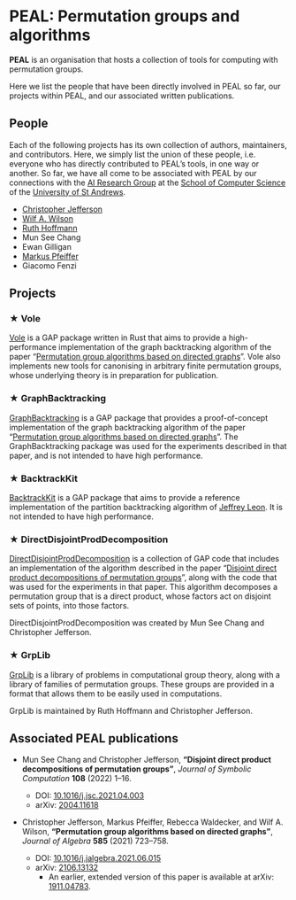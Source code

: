 # PEAL: Permutation groups and algorithms

**PEAL** is an organisation that hosts a collection of tools for computing with
permutation groups.

Here we list the people that have been directly involved in PEAL so far,
our projects within PEAL, and our associated written publications.


## People

Each of the following projects has its own collection of authors, maintainers, and contributors.
Here, we simply list the union of these people,
i.e. everyone who has directly contributed to PEAL’s tools, in one way or another.
So far, we have all come to be associated with PEAL by our connections with the [AI Research Group](https://airg.cs.st-andrews.ac.uk) at the [School of Computer Science](https://www.st-andrews.ac.uk/computer-science) of the [University of St Andrews](https://www.st-andrews.ac.uk).

* [Christopher Jefferson](https://caj.host.cs.st-andrews.ac.uk)
* [Wilf A. Wilson](https://wilf.me)
* [Ruth Hoffmann](https://rh347.host.cs.st-andrews.ac.uk)
* Mun See Chang
* Ewan Gilligan
* [Markus Pfeiffer](https://markusp.morphism.de)
* Giacomo Fenzi


## Projects


### ★ Vole

[Vole](https://peal.github.io/vole)
is a GAP package written in Rust
that aims to provide a high-performance implementation of the graph backtracking algorithm of the paper
“[Permutation group algorithms based on directed graphs](https://doi.org/10.1016/j.jalgebra.2021.06.015)”.
Vole also implements new tools for canonising in arbitrary finite permutation groups, whose underlying theory is in preparation for publication.


### ★ GraphBacktracking

[GraphBacktracking](https://peal.github.io/GraphBacktracking)
is a GAP package that provides a proof-of-concept implementation of the 
graph backtracking algorithm of the paper
“[Permutation group algorithms based on directed graphs](https://doi.org/10.1016/j.jalgebra.2021.06.015)”.  The GraphBacktracking package was used for the experiments described in that paper, and is not intended to have high performance.


### ★ BacktrackKit

[BacktrackKit](https://peal.github.io/BacktrackKit)
is a GAP package that aims to provide a reference implementation of the partition backtracking algorithm of [Jeffrey Leon](https://doi.org/10.1016/S0747-7171(08)80103-4). It is not intended to have high performance.


### ★ DirectDisjointProdDecomposition

[DirectDisjointProdDecomposition](https://github.com/peal/DisjointDirectProdDecomposition)
is a collection of GAP code that includes an implementation of the algorithm described in the paper “[Disjoint direct product decompositions of permutation groups](https://doi.org/10.1016/j.jsc.2021.04.003)”, along with the code that was used for the experiments in that paper.
This algorithm decomposes a permutation group that is a direct product,
whose factors act on disjoint sets of points, into those factors.

DirectDisjointProdDecomposition was created by Mun See Chang and Christopher Jefferson.


### ★ GrpLib

[GrpLib](https://peal.github.io/grplib) is a library of problems in computational group theory, along with a library of families of permutation groups. These groups are provided in a format that allows them to be easily used in computations.

GrpLib is maintained by Ruth Hoffmann and Christopher Jefferson.


## Associated PEAL publications

* Mun See Chang and Christopher Jefferson, **“Disjoint direct product decompositions of permutation groups”**, _Journal of Symbolic Computation_ **108** (2022) 1–16.
    * DOI: [10.1016/j.jsc.2021.04.003](https://doi.org/10.1016/j.jsc.2021.04.003)
    * arXiv: [2004.11618](https://arxiv.org/abs/2004.11618)


* Christopher Jefferson, Markus Pfeiffer, Rebecca Waldecker, and Wilf A. Wilson, **“Permutation group algorithms based on directed graphs”**, _Journal of Algebra_ **585** (2021) 723–758.
    * DOI: [10.1016/j.jalgebra.2021.06.015](https://doi.org/10.1016/j.jalgebra.2021.06.015)
    * arXiv: [2106.13132](https://arxiv.org/abs/2106.13132)
        * An earlier, extended version of this paper is available at arXiv: [1911.04783](https://arxiv.org/abs/1911.04783).

